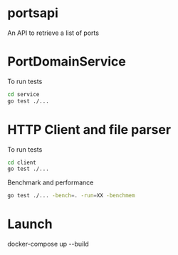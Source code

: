 # portsapi
An API to retrieve a list of ports
# PortDomainService
To run tests 
```sh
cd service
go test ./...
```

# HTTP Client and file parser
To run tests
```sh
cd client
go test ./...
```
Benchmark and performance
```sh
go test ./... -bench=. -run=XX -benchmem
```
# Launch
docker-compose up --build

